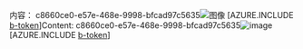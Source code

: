 <span data-ttu-id="e49da-101">内容： c8660ce0-e57e-468e-9998-bfcad97c5635![图像](591789d0-721b-4df7-8c00-7ca08f482229.png)
[AZURE.INCLUDE [b-token](4501160d-9740-48d0-82bf-619062d320df.md)]</span><span class="sxs-lookup"><span data-stu-id="e49da-101">Content: c8660ce0-e57e-468e-9998-bfcad97c5635![image](591789d0-721b-4df7-8c00-7ca08f482229.png)
[AZURE.INCLUDE [b-token](4501160d-9740-48d0-82bf-619062d320df.md)]</span></span>
